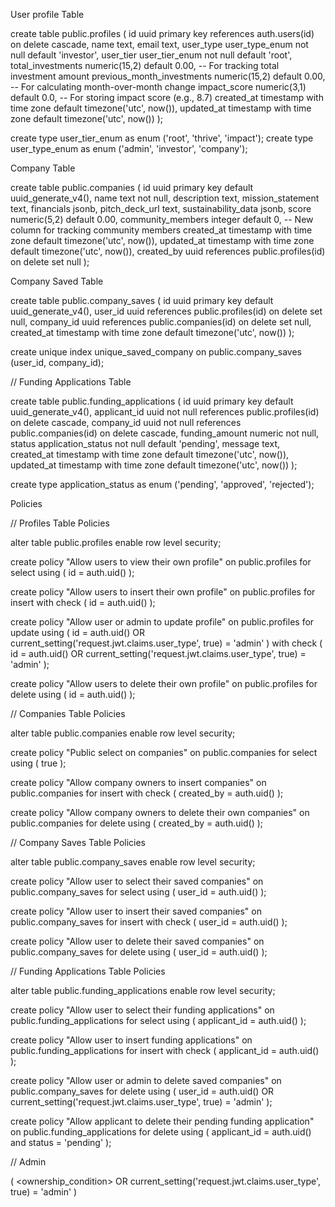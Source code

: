 User profile Table

create table public.profiles (
  id uuid primary key references auth.users(id) on delete cascade,
  name text,
  email text,
  user_type user_type_enum not null default 'investor',
  user_tier user_tier_enum not null default 'root',
  total_investments numeric(15,2) default 0.00,  -- For tracking total investment amount
  previous_month_investments numeric(15,2) default 0.00,  -- For calculating month-over-month change
  impact_score numeric(3,1) default 0.0,  -- For storing impact score (e.g., 8.7)
  created_at timestamp with time zone default timezone('utc', now()),
  updated_at timestamp with time zone default timezone('utc', now())
);

create type user_tier_enum as enum ('root', 'thrive', 'impact');
create type user_type_enum as enum ('admin', 'investor', 'company');


Company Table

create table public.companies (
  id uuid primary key default uuid_generate_v4(),
  name text not null,
  description text,
  mission_statement text,
  financials jsonb,
  pitch_deck_url text,
  sustainability_data jsonb,
  score numeric(5,2) default 0.00,
  community_members integer default 0,  -- New column for tracking community members
  created_at timestamp with time zone default timezone('utc', now()),
  updated_at timestamp with time zone default timezone('utc', now()),
  created_by uuid references public.profiles(id) on delete set null
);


Company Saved Table

create table public.company_saves (
  id uuid primary key default uuid_generate_v4(),
  user_id uuid references public.profiles(id) on delete set null,
  company_id uuid references public.companies(id) on delete set null,
  created_at timestamp with time zone default timezone('utc', now())
);


create unique index unique_saved_company on public.company_saves 
(user_id, company_id);

 
// Funding Applications Table

create table public.funding_applications (
  id uuid primary key default uuid_generate_v4(),
  applicant_id uuid not null references public.profiles(id) on delete cascade,
  company_id uuid not null references public.companies(id) on delete cascade,
  funding_amount numeric not null,
  status application_status not null default 'pending',
  message text,
  created_at timestamp with time zone default timezone('utc', now()),
  updated_at timestamp with time zone default timezone('utc', now())
);

create type application_status as enum ('pending', 'approved', 'rejected');


Policies 

// Profiles Table Policies

alter table public.profiles enable row level security;

create policy "Allow users to view their own profile" on public.profiles
for select
using ( id = auth.uid() );

create policy "Allow users to insert their own profile" on public.profiles
for insert
with check ( id = auth.uid() );

create policy "Allow user or admin to update profile" on public.profiles
for update
using (
  id = auth.uid() OR
  current_setting('request.jwt.claims.user_type', true) = 'admin'
)
with check (
  id = auth.uid() OR
  current_setting('request.jwt.claims.user_type', true) = 'admin'
);


create policy "Allow users to delete their own profile" on public.profiles
for delete
using ( id = auth.uid() );


// Companies Table Policies

alter table public.companies enable row level security;

create policy "Public select on companies" on public.companies
for select
using ( true );

create policy "Allow company owners to insert companies" on public.companies
for insert
with check ( created_by = auth.uid() );


create policy "Allow company owners to delete their own companies" on public.companies
for delete
using ( created_by = auth.uid() );


// Company Saves Table Policies

alter table public.company_saves enable row level security;

create policy "Allow user to select their saved companies" on public.company_saves
for select
using ( user_id = auth.uid() );


create policy "Allow user to insert their saved companies" on public.company_saves
for insert
with check ( user_id = auth.uid() );


create policy "Allow user to delete their saved companies" on public.company_saves
for delete
using ( user_id = auth.uid() );


// Funding Applications Table Policies

alter table public.funding_applications enable row level security;

create policy "Allow user to select their funding applications" on public.funding_applications
for select
using ( applicant_id = auth.uid() );

create policy "Allow user to insert funding applications" on public.funding_applications
for insert
with check ( applicant_id = auth.uid() );


create policy "Allow user or admin to delete saved companies" on public.company_saves
for delete
using (
  user_id = auth.uid() OR
  current_setting('request.jwt.claims.user_type', true) = 'admin'
);


create policy "Allow applicant to delete their pending funding application" on public.funding_applications
for delete
using ( applicant_id = auth.uid() and status = 'pending' );
  

// Admin 

( <ownership_condition> OR current_setting('request.jwt.claims.user_type', true) = 'admin' )

